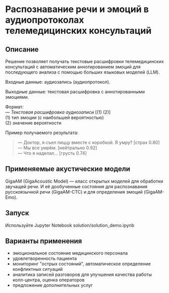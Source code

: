 # **Распознавание речи и эмоций в аудиопротоколах телемедицинских консультаций**
## **Описание**
Решение позволяет получать текстовые расшифровки телемедицинских консультаций с автоматическим аннотированием эмоций для последующего анализа с помощью больших языковых моделей (LLM).

Входные данные: аудиозапись (аудиопротокол).

Выходные данные: текстовая расшифровка с аннотированными эмоциями.

Формат:<br />
*— Текстовая расшифровка аудиозаписи* [(1) (2)]<br />
(1) тип эмоции (с наибольшей вероятностью)<br />
(2) значение вероятности<br />

Пример получаемого результата:

>— Доктор, я съел пиццу вместе с коробкой. Я умру? [страх 0.80]<br />
>— Мы все умрём. [нейтрально 0.92]<br />
>— Что я наделал… [грусть 0.74]<br />

## **Применяемые акустические модели**
GigaAM (GigaAcoustic Model) — класс открытых моделей для обработки звучащей речи.
И её дообученные состояния для распознавания русскоязычной речи (GigaAM-CTC) и для определения эмоций (GigaAM-Emo).

## **Запуск**
Используйте Jupyter Notebook solution/solution_demo.ipynb

## **Варианты применения**
- эмоциональное состояние медицинского персонала
- удовлетворенность пациента
- мониторинг "острых состояний", автоматическое определение конфликтных ситуаций
- аналитика записей разговоров для улучшения качества работы колл-центра, оценка операторов
- предложение дополнительных услуг
